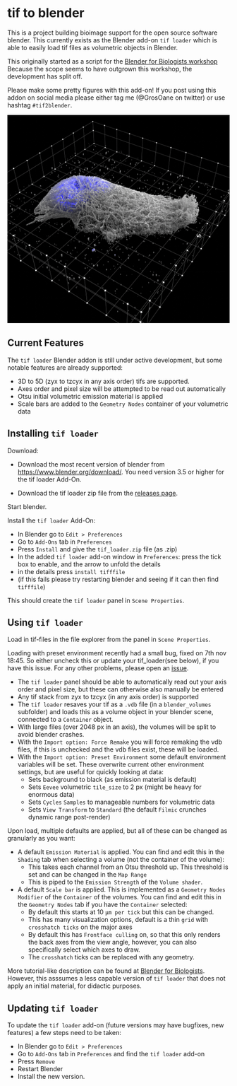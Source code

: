 # tif to blender 
This is a project building bioimage support for the open source software blender. This currently exists as the Blender add-on `tif loader` which is able to easily load tif files as volumetric objects in Blender. 

This originally started as a script for the [Blender for Biologists workshop](https://github.com/oanegros/Blender_for_Biologists_2023) Because the scope seems to have outgrown this workshop, the development has split off.

Please make some pretty figures with this add-on! 
If you post using this addon on social media please either tag me (@GrosOane on twitter) or use hashtag `#tif2blender`.

<img src="./figures/newprettyside.png" width="600"/>

## Current Features
The `tif loader` Blender addon is still under active development, but some notable features are already supported:

- 3D to 5D (zyx to tzcyx in any axis order) tifs are supported. 
- Axes order and pixel size will be attempted to be read out automatically
- Otsu initial volumetric emission material is applied
- Scale bars are added to the `Geometry Nodes` container of your volumetric data


## Installing `tif loader`

Download:

- Download the most recent version of blender from https://www.blender.org/download/. You need version 3.5 or higher for the tif loader Add-On.

- Download the tif loader zip file from the [releases page](https://github.com/oanegros/tif2blender/releases). 

Start blender.

Install the `tif loader` Add-On:
- In Blender go to `Edit > Preferences`
- Go to `Add-Ons` tab in `Preferences`
- Press `Install` and give the `tif_loader.zip` file (as .zip)
- In the added `tif loader` add-on window in `Preferences`: press the tick box to enable, and the arrow to unfold the details
- in the details press `install tifffile`
- (if this fails please try restarting blender and seeing if it can then find `tifffile`)

This should create the `tif loader` panel in `Scene Properties`.

## Using `tif loader`
Load in tif-files in the file explorer from the panel in `Scene Properties`. 

Loading with preset environment recently had a small bug, fixed on 7th nov 18:45. So either uncheck this or update your tif_loader(see below), if you have this issue. For any other problems, please open an [issue](https://github.com/oanegros/tif2blender/issues).

- The `tif loader` panel should be able to automatically read out your axis order and pixel size, but these can otherwise also manually be entered
- Any tif stack from zyx to tzcyx (in any axis order) is supported
- The `tif loader` resaves your tif as a `.vdb` file (in a `blender_volumes` subfolder) and loads this as a volume object in your blender scene, connected to a `Container` object.
- With large files (over 2048 px in an axis), the volumes will be split to avoid blender crashes.
- With the `Import option: Force Remake` you will force remaking the vdb files, if this is unchecked and the vdb files exist, these will be loaded.
- With the `Import option: Preset Environment` some default environment variables will be set. These overwrite current other environment settings, but are useful for quickly looking at data:
  - Sets background to black (as emission material is default)
  - Sets `Eevee` volumetric `tile_size` to 2 px (might be heavy for enormous data)
  - Sets `Cycles` `Samples` to manageable numbers for volumetric data
  - Sets `View Transform` to `Standard` (the default `Filmic` crunches dynamic range post-render)

Upon load, multiple defaults are applied, but all of these can be changed as granularly as you want:
- A default `Emission Material` is applied. You can find and edit this in the `Shading` tab when selecting a volume (not the container of the volume):
  - This takes each channel from an Otsu threshold up. This threshold is set and can be changed in the `Map Range`
  - This is piped to the `Emission Strength` of the `Volume shader`.
- A default `Scale bar` is applied. This is implemented as a `Geometry Nodes Modifier` of the `Container` of the volumes. You can find and edit this in the `Geometry Nodes` tab if you have the `Container` selected:
  - By default this starts at 10 `µm per tick` but this can be changed.
  - This has many visualization options, default is a thin `grid` with `crosshatch ticks` on the major axes
  - By default this has `Frontface culling` on, so that this only renders the back axes from the view angle, however, you can also specifically select which axes to draw.
  - The `crosshatch` ticks can be replaced with any geometry.

More tutorial-like description can be found at [Blender for Biologists](https://github.com/oanegros/Blender_for_Biologists_2023). However, this asssumes a less capable version of `tif loader` that does not apply an initial material, for didactic purposes.

## Updating `tif loader`
To update the `tif loader` add-on (future versions may have bugfixes, new features) a few steps need to be taken:
- In Blender go to `Edit > Preferences`
- Go to `Add-Ons` tab in `Preferences` and find the `tif loader` add-on
- Press `Remove` 
- Restart Blender
- Install the new version.